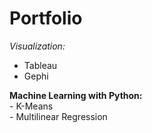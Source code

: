 # Portfolio



*Visualization:*<br> 
- Tableau<br>
- Gephi<br>

**Machine Learning with Python:**<br> 
    - K-Means<br>
    - Multilinear Regression
